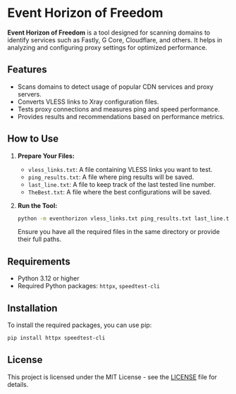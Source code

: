 # Event Horizon of Freedom

**Event Horizon of Freedom** is a tool designed for scanning domains to identify services such as Fastly, G Core, Cloudflare, and others. It helps in analyzing and configuring proxy settings for optimized performance.

## Features
- Scans domains to detect usage of popular CDN services and proxy servers.
- Converts VLESS links to Xray configuration files.
- Tests proxy connections and measures ping and speed performance.
- Provides results and recommendations based on performance metrics.

## How to Use

1. **Prepare Your Files:**
   - `vless_links.txt`: A file containing VLESS links you want to test.
   - `ping_results.txt`: A file where ping results will be saved.
   - `last_line.txt`: A file to keep track of the last tested line number.
   - `TheBest.txt`: A file where the best configurations will be saved.

2. **Run the Tool:**
   ```bash
   python -m eventhorizon vless_links.txt ping_results.txt last_line.txt TheBest.txt
   ```

   Ensure you have all the required files in the same directory or provide their full paths.

## Requirements
- Python 3.12 or higher
- Required Python packages: `httpx`, `speedtest-cli`

## Installation
To install the required packages, you can use pip:

```bash
pip install httpx speedtest-cli
```

## License
This project is licensed under the MIT License - see the [LICENSE](LICENSE) file for details.
